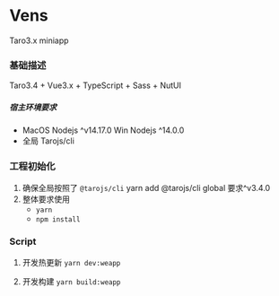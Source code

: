 # Vens
Taro3.x miniapp 

### 基础描述

Taro3.4 + Vue3.x + TypeScript + Sass + NutUI

##### 宿主环境要求
* MacOS Nodejs ^v14.17.0 Win Nodejs ^14.0.0
* 全局 Tarojs/cli

### 工程初始化

1. 确保全局按照了 `@tarojs/cli` yarn add @tarojs/cli global 要求^v3.4.0
2. 整体要求使用 
    * `yarn `
    * `npm install` 



### Script

1. 开发热更新
`yarn dev:weapp`

2. 开发构建
`yarn build:weapp`